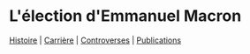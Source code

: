 # L'élection d'Emmanuel Macron

[Histoire](histoire.md) | [Carrière](carriere.md) | [Controverses](contro.md) | [Publications](publis.md)




